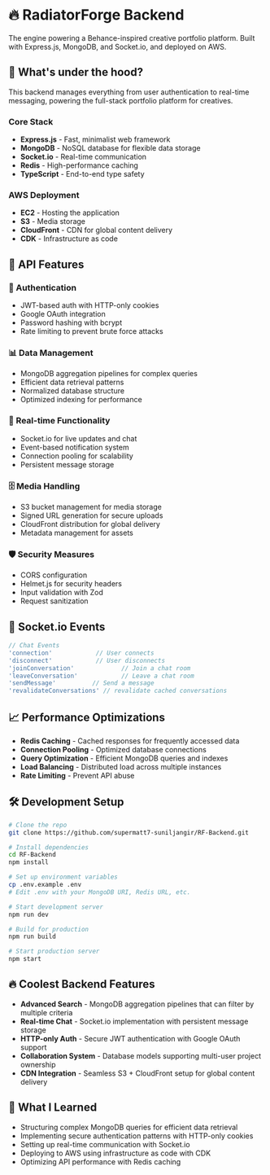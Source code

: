 # 🔥 RadiatorForge Backend

The engine powering a Behance-inspired creative portfolio platform. Built with Express.js, MongoDB, and Socket.io, and deployed on AWS.


## 🧠 What's under the hood?

This backend manages everything from user authentication to real-time messaging, powering the full-stack portfolio platform for creatives.

### Core Stack
- **Express.js** - Fast, minimalist web framework
- **MongoDB** - NoSQL database for flexible data storage
- **Socket.io** - Real-time communication
- **Redis** - High-performance caching
- **TypeScript** - End-to-end type safety

### AWS Deployment
- **EC2** - Hosting the application
- **S3** - Media storage
- **CloudFront** - CDN for global content delivery
- **CDK** - Infrastructure as code

## 🚀 API Features

### 🔐 Authentication
- JWT-based auth with HTTP-only cookies
- Google OAuth integration
- Password hashing with bcrypt
- Rate limiting to prevent brute force attacks

### 📊 Data Management
- MongoDB aggregation pipelines for complex queries
- Efficient data retrieval patterns
- Normalized database structure
- Optimized indexing for performance

### 🔄 Real-time Functionality
- Socket.io for live updates and chat
- Event-based notification system
- Connection pooling for scalability
- Persistent message storage

### 🗄️ Media Handling
- S3 bucket management for media storage
- Signed URL generation for secure uploads
- CloudFront distribution for global delivery
- Metadata management for assets

### 🛡️ Security Measures
- CORS configuration
- Helmet.js for security headers
- Input validation with Zod
- Request sanitization


## 🔌 Socket.io Events

```typescript
// Chat Events
'connection'            // User connects
'disconnect'            // User disconnects
'joinConversation'             // Join a chat room
'leaveConversation'            // Leave a chat room
'sendMessage'          // Send a message
'revalidateConversations' // revalidate cached conversations

```

## 📈 Performance Optimizations

- **Redis Caching** - Cached responses for frequently accessed data
- **Connection Pooling** - Optimized database connections
- **Query Optimization** - Efficient MongoDB queries and indexes
- **Load Balancing** - Distributed load across multiple instances
- **Rate Limiting** - Prevent API abuse

## 🛠️ Development Setup

```bash
# Clone the repo
git clone https://github.com/supermatt7-suniljangir/RF-Backend.git

# Install dependencies
cd RF-Backend
npm install

# Set up environment variables
cp .env.example .env
# Edit .env with your MongoDB URI, Redis URL, etc.

# Start development server
npm run dev

# Build for production
npm run build

# Start production server
npm start
```



## 🔥 Coolest Backend Features

- **Advanced Search** - MongoDB aggregation pipelines that can filter by multiple criteria
- **Real-time Chat** - Socket.io implementation with persistent message storage
- **HTTP-only Auth** - Secure JWT authentication with Google OAuth support
- **Collaboration System** - Database models supporting multi-user project ownership
- **CDN Integration** - Seamless S3 + CloudFront setup for global content delivery


## 🧠 What I Learned

- Structuring complex MongoDB queries for efficient data retrieval
- Implementing secure authentication patterns with HTTP-only cookies
- Setting up real-time communication with Socket.io
- Deploying to AWS using infrastructure as code with CDK
- Optimizing API performance with Redis caching
